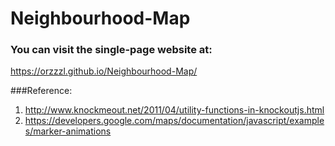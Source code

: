 # Neighbourhood-Map

### You can visit the single-page website at:
https://orzzzl.github.io/Neighbourhood-Map/


###Reference:
1. http://www.knockmeout.net/2011/04/utility-functions-in-knockoutjs.html
2. https://developers.google.com/maps/documentation/javascript/examples/marker-animations